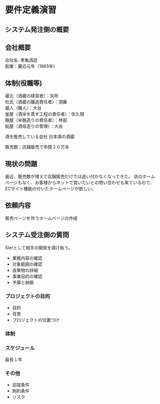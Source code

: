 # 要件定義演習

## システム発注側の概要

## 会社概要

会社名: 黒亀酒造  
創業：慶応元年（1865年）

## 体制(役職等)

蔵元（酒蔵の経営者）：矢吹  
杜氏（酒蔵の醸造責任者）：須藤  
蔵人（職人）：大谷  
釜屋（酒米を蒸す工程の責任者）：佐久間  
麹屋（米麹造りの責任者）：林部  
酛屋（酒母造りの管理）：大谷  

酒を販売している会社
日本酒の酒蔵

販売数：店舗販売で年間２０万本

## 現状の問題

最近、販売数が増えて店舗販売だけでは追い付かなくなってきた。
店のホームページもなく、お客様からネットで買いたいとの問い合わせも来ているので、ECサイト機能の付いたホームページが欲しい。

## 依頼内容

販売ページを伴うホームページの作成







## システム受注側の質問

SIerとして相手の開発を請け負う。

* 業務内容の確認
* 対象範囲の確認
* 成果物の詳細
* 事業目的の確認
* 予算と納期

### プロジェクトの目的

* 目的
* 背景
* プロジェクトの位置づけ

### 体制

### スケジュール

最長１年

### その他

* 前提条件
* 制約条件
* リスク

